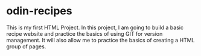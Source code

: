 # odin-recipes
This is my first HTML Project. In this project, I am going to build a basic recipe website and practice the basics of using GIT for version management.
It will also allow me to practice the basics of creating a HTML group of pages.